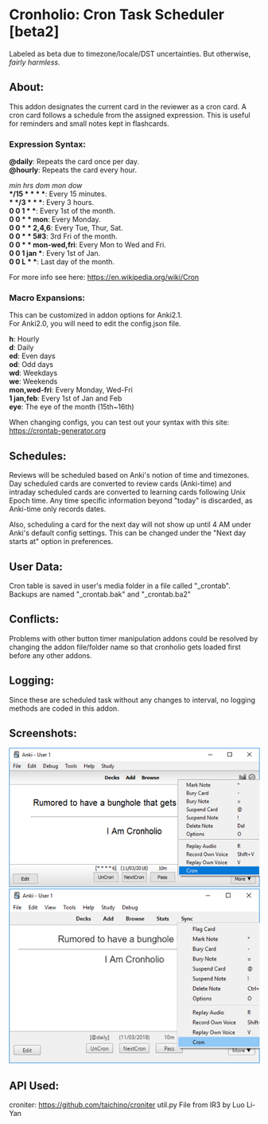 # Cronholio: Cron Task Scheduler [beta2]

Labeled as beta due to timezone/locale/DST uncertainties. But otherwise, <i>fairly harmless.</i>


## About:
This addon designates the current card in the reviewer as a cron card. A cron card follows a schedule from the assigned expression. This is useful for reminders and small notes kept in flashcards.  

### Expression Syntax:  
<b>@daily</b>: Repeats the card once per day.  
<b>@hourly</b>: Repeats the card every hour.  

<i>min hrs dom mon dow</i>  
<b>&ast;/15 &ast; &ast; &ast; &ast;</b>: Every 15 minutes.  
<b>&ast;  &ast;/3 &ast; &ast; &ast;</b>: Every 3 hours.  
<b>0 0 1 &ast; &ast;</b>: Every 1st of the month.  
<b>0 0 &ast; &ast; mon</b>: Every Monday.  
<b>0 0 &ast; &ast; 2,4,6</b>: Every Tue, Thur, Sat.  
<b>0 0 &ast; &ast; 5#3</b>: 3rd Fri of the month.  
<b>0 0 &ast; &ast; mon-wed,fri</b>: Every Mon to Wed and Fri.  
<b>0 0 1 jan &ast;</b>: Every 1st of Jan.  
<b>0 0 L &ast; &ast;</b>: Last day of the month.  

For more info see here: https://en.wikipedia.org/wiki/Cron  


### Macro Expansions:
This can be customized in addon options for Anki2.1.  
For Anki2.0, you will need to edit the config.json file.  

<b>h</b>: Hourly  
<b>d</b>: Daily  
<b>ed</b>: Even days  
<b>od</b>: Odd days  
<b>wd</b>: Weekdays  
<b>we</b>: Weekends  
<b>mon,wed-fri</b>: Every Monday, Wed-Fri  
<b>1 jan,feb</b>: Every 1st of Jan and Feb  
<b>eye</b>: The eye of the month (15th~16th)  

When changing configs, you can test out your syntax with this site: https://crontab-generator.org  


## Schedules:
Reviews will be scheduled based on Anki's notion of time and timezones. Day scheduled cards are converted to review cards (Anki-time) and intraday scheduled cards are converted to learning cards following Unix Epoch time. Any time specific information beyond "today" is discarded, as Anki-time only records dates.

Also, scheduling a card for the next day will not show up until 4 AM under Anki's default config settings. This can be changed under the "Next day starts at" option in preferences.


## User Data:
Cron table is saved in user's media folder in a file called "_crontab".  
Backups are named "_crontab.bak" and "_crontab.ba2"  


## Conflicts:
Problems with other button timer manipulation addons could be resolved by changing the addon file/folder name so that cronholio gets loaded first before any other addons.


## Logging:
Since these are scheduled task without any changes to interval, no logging methods are coded in this addon.


## Screenshots:
<img src="https://github.com/lovac42/Cronholio/blob/master/screenshots/menuoptions.png?raw=true"/>  
  
<img src="https://github.com/lovac42/Cronholio/blob/master/screenshots/menuoptions21.png?raw=true"/>  


## API Used:
croniter: https://github.com/taichino/croniter
util.py File from IR3 by Luo Li-Yan

